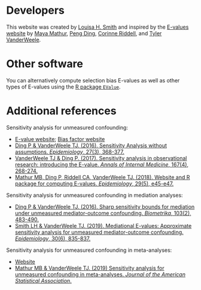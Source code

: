# Developers

This website was created by [Louisa H. Smith](https://www.louisahsmith.com) and inspired by the [E-values website](https://evalue.hmdc.harvard.edu) by [Maya Mathur](https://profiles.stanford.edu/maya-mathur), [Peng Ding](https://sites.google.com/site/pengdingpku), [Corinne Riddell](https://sph.berkeley.edu/corinne-riddell-phd), and [Tyler VanderWeele](https://www.hsph.harvard.edu/tyler-vanderweele).

# Other software

You can alternatively compute selection bias E-values as well as other types of E-values using the [R package `EValue`](https://cran.r-project.org/web/packages/EValue/index.html).

# Additional references

Sensitivity analysis for unmeasured confounding:
- [E-value website](https://evalue.hmdc.harvard.edu); [Bias factor website](https://bias-factor.hmdc.harvard.edu)
- [Ding P & VanderWeele TJ. (2016). Sensitivity Analysis without assumptions. *Epidemiology*, 27(3), 368-377.](https://journals.lww.com/epidem/Fulltext/2016/05000/Sensitivity_Analysis_Without_Assumptions.11.aspx)
- [VanderWeele TJ & Ding P. (2017). Sensitivity analysis in observational research: introducing the E-value. *Annals of Internal Medicine*, 167(4), 268-274.](https://annals.org/aim/article-abstract/2643434/sensitivity-analysis-observational-research-introducing-e-value?doi=10.7326%2fM16-2607)
- [Mathur MB, Ding P, Riddell CA, VanderWeele TJ. (2018). Website and R package for computing E-values. *Epidemiology*, 29(5), e45-e47.](https://journals.lww.com/epidem/Fulltext/2018/09000/Web_Site_and_R_Package_for_Computing_E_values.26.aspx)

Sensitivity analysis for unmeasured confounding in mediation analyses:
- [Ding P & VanderWeele TJ. (2016). Sharp sensitivity bounds for mediation under unmeasured mediator-outcome confounding. *Biometrika*, 103(2), 483-490.](https://academic.oup.com/biomet/article/103/2/483/1744249?searchresult=1)
- [Smith LH & VanderWeele TJ. (2019). Mediational E-values: Approximate sensitivity analysis for unmeasured mediator-outcome confounding. *Epidemiology*, 30(6), 835-837.](https://journals.lww.com/epidem/Fulltext/2019/11000/Mediational_E_values__Approximate_Sensitivity.9.aspx)

Sensitivity analysis for unmeasured confounding in meta-analyses:
- [Website](https://mmathur.shinyapps.io/meta_gui_2/)
- [Mathur MB & VanderWeele TJ. (2019) Sensitivity analysis for unmeasured confounding in meta-analyses. *Journal of the American Statistical Association*.](https://www.tandfonline.com/doi/full/10.1080/01621459.2018.1529598)

